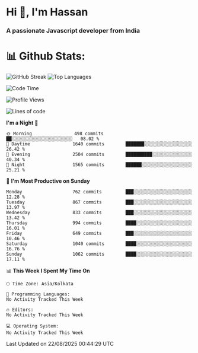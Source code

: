 # Hi 👋, I'm Hassan
### A passionate Javascript developer from India


# 📊 Github Stats:
![GitHub Streak](https://github-readme-streak-stats.herokuapp.com/?user=codeblooded47&theme=dracula&hide_border=false)
![Top Languages](https://github-readme-stats.vercel.app/api/top-langs/?username=codeblooded47&layout=compact&theme=dracula)



<!--START_SECTION:waka-->
![Code Time](http://img.shields.io/badge/Code%20Time-883%20hrs%201%20min-blue)

![Profile Views](http://img.shields.io/badge/Profile%20Views-8-blue)

![Lines of code](https://img.shields.io/badge/From%20Hello%20World%20I%27ve%20Written-24.3%20million%20lines%20of%20code-blue)

**I'm a Night 🦉** 

```text
🌞 Morning                498 commits         ██░░░░░░░░░░░░░░░░░░░░░░░   08.02 % 
🌆 Daytime                1640 commits        ███████░░░░░░░░░░░░░░░░░░   26.42 % 
🌃 Evening                2504 commits        ██████████░░░░░░░░░░░░░░░   40.34 % 
🌙 Night                  1565 commits        ██████░░░░░░░░░░░░░░░░░░░   25.21 % 
```
📅 **I'm Most Productive on Sunday** 

```text
Monday                   762 commits         ███░░░░░░░░░░░░░░░░░░░░░░   12.28 % 
Tuesday                  867 commits         ███░░░░░░░░░░░░░░░░░░░░░░   13.97 % 
Wednesday                833 commits         ███░░░░░░░░░░░░░░░░░░░░░░   13.42 % 
Thursday                 994 commits         ████░░░░░░░░░░░░░░░░░░░░░   16.01 % 
Friday                   649 commits         ███░░░░░░░░░░░░░░░░░░░░░░   10.46 % 
Saturday                 1040 commits        ████░░░░░░░░░░░░░░░░░░░░░   16.76 % 
Sunday                   1062 commits        ████░░░░░░░░░░░░░░░░░░░░░   17.11 % 
```


📊 **This Week I Spent My Time On** 

```text
🕑︎ Time Zone: Asia/Kolkata

💬 Programming Languages: 
No Activity Tracked This Week

🔥 Editors: 
No Activity Tracked This Week

💻 Operating System: 
No Activity Tracked This Week
```


 Last Updated on 22/08/2025 00:44:29 UTC
<!--END_SECTION:waka-->

